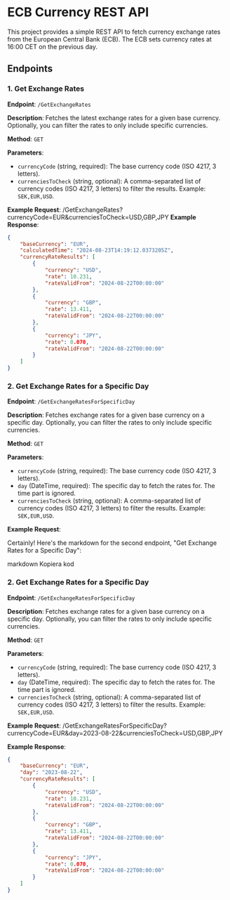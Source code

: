 # ECB Currency REST API

This project provides a simple REST API to fetch currency exchange rates from the European Central Bank (ECB). The ECB sets currency rates at 16:00 CET on the previous day.

## Endpoints

### 1. Get Exchange Rates

**Endpoint**: `/GetExchangeRates`

**Description**: Fetches the latest exchange rates for a given base currency. Optionally, you can filter the rates to only include specific currencies.

**Method**: `GET`

**Parameters**:
- `currencyCode` (string, required): The base currency code (ISO 4217, 3 letters).
- `currenciesToCheck` (string, optional): A comma-separated list of currency codes (ISO 4217, 3 letters) to filter the results. Example: `SEK,EUR,USD`.

**Example Request**:
/GetExchangeRates?currencyCode=EUR&currenciesToCheck=USD,GBP,JPY
**Example Response**:
```json
{
    "baseCurrency": "EUR",
    "calculatedTime": "2024-08-23T14:19:12.0373205Z",
    "currencyRateResults": [
        {
            "currency": "USD",
            "rate": 10.231,
            "rateValidFrom": "2024-08-22T00:00:00"
        },
        {
            "currency": "GBP",
            "rate": 13.411,
            "rateValidFrom": "2024-08-22T00:00:00"
        },
        {
            "currency": "JPY",
            "rate": 0.070,
            "rateValidFrom": "2024-08-22T00:00:00"
        }
    ]
}
```
### 2. Get Exchange Rates for a Specific Day

**Endpoint**: `/GetExchangeRatesForSpecificDay`

**Description**: Fetches exchange rates for a given base currency on a specific day. Optionally, you can filter the rates to only include specific currencies.

**Method**: `GET`

**Parameters**:
- `currencyCode` (string, required): The base currency code (ISO 4217, 3 letters).
- `day` (DateTime, required): The specific day to fetch the rates for. The time part is ignored.
- `currenciesToCheck` (string, optional): A comma-separated list of currency codes (ISO 4217, 3 letters) to filter the results. Example: `SEK,EUR,USD`.

**Example Request**:

Certainly! Here's the markdown for the second endpoint, "Get Exchange Rates for a Specific Day":

markdown
Kopiera kod
### 2. Get Exchange Rates for a Specific Day

**Endpoint**: `/GetExchangeRatesForSpecificDay`

**Description**: Fetches exchange rates for a given base currency on a specific day. Optionally, you can filter the rates to only include specific currencies.

**Method**: `GET`

**Parameters**:
- `currencyCode` (string, required): The base currency code (ISO 4217, 3 letters).
- `day` (DateTime, required): The specific day to fetch the rates for. The time part is ignored.
- `currenciesToCheck` (string, optional): A comma-separated list of currency codes (ISO 4217, 3 letters) to filter the results. Example: `SEK,EUR,USD`.

**Example Request**:
/GetExchangeRatesForSpecificDay?currencyCode=EUR&day=2023-08-22&currenciesToCheck=USD,GBP,JPY

**Example Response**:
```json
{
    "baseCurrency": "EUR",
    "day": "2023-08-22",
    "currencyRateResults": [
        {
            "currency": "USD",
            "rate": 10.231,
            "rateValidFrom": "2024-08-22T00:00:00"
        },
        {
            "currency": "GBP",
            "rate": 13.411,
            "rateValidFrom": "2024-08-22T00:00:00"
        },
        {
            "currency": "JPY",
            "rate": 0.070,
            "rateValidFrom": "2024-08-22T00:00:00"
        }
    ]
}
```
